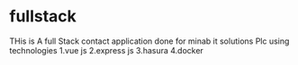 # fullstack
THis is A full Stack contact application done for minab it solutions Plc using technologies
1.vue js
2.express js
3.hasura
4.docker
